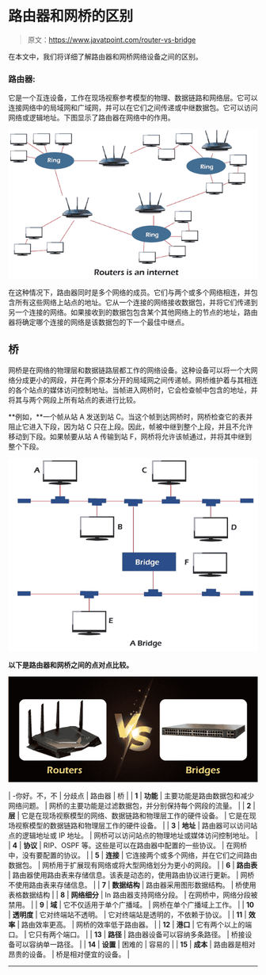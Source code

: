 # 路由器和网桥的区别

> 原文：<https://www.javatpoint.com/router-vs-bridge>

在本文中，我们将详细了解路由器和网桥网络设备之间的区别。

### 路由器:

它是一个互连设备，工作在现场视察参考模型的物理、数据链路和网络层。它可以连接网络中的局域网和广域网，并可以在它们之间传递或中继数据包。它可以访问网络或逻辑地址。下图显示了路由器在网络中的作用。

![Difference between Router and Bridge](img/ae6284512edc559ea36db5561bfa1ea0.png)

在这种情况下，路由器同时是多个网络的成员。它们与两个或多个网络相连，并包含所有这些网络上站点的地址。它从一个连接的网络接收数据包，并将它们传递到另一个连接的网络。如果接收到的数据包包含某个其他网络上的节点的地址，路由器将确定哪个连接的网络是该数据包的下一个最佳中继点。

## 桥

网桥是在网络的物理层和数据链路层都工作的网络设备。这种设备可以将一个大网络分成更小的网段，并在两个原本分开的局域网之间传递帧。网桥维护着与其相连的各个站点的媒体访问控制地址。当帧进入网桥时，它会检查帧中包含的地址，并将其与两个网段上所有站点的表进行比较。

**例如，**一个帧从站 A 发送到站 C。当这个帧到达网桥时，网桥检查它的表并阻止它进入下段，因为站 C 只在上段。因此，帧被中继到整个上段，并且不允许移动到下段。如果帧要从站 A 传输到站 F，网桥将允许该帧通过，并将其中继到整个下段。

![Difference between Router and Bridge](img/5cf535648781b618720ae6f16893a531.png)

**以下是路由器和网桥之间的点对点比较。**

![Difference between Router and Bridge](img/504e692bd2349e2346861c110102ab2a.png)

| -你好。不，不 | 分歧点 | 路由器 | 桥 |
| **1** | **功能** | 主要功能是路由数据包和减少网络问题。 | 网桥的主要功能是过滤数据包，并分别保持每个网段的流量。 |
| **2** | **层** | 它是在现场视察模型的网络、数据链路和物理层工作的硬件设备。 | 它是在现场视察模型的数据链路和物理层工作的硬件设备。 |
| **3** | **地址** | 路由器可以访问站点的逻辑地址或 IP 地址。 | 网桥可以访问站点的物理地址或媒体访问控制地址。 |
| **4** | **协议** | RIP、OSPF 等。这些是可以在路由器中配置的一些协议。 | 在网桥中，没有要配置的协议。 |
| **5** | **连接** | 它连接两个或多个网络，并在它们之间路由数据包。 | 网桥用于扩展现有网络或将大型网络划分为更小的网段。 |
| **6** | **路由表** | 路由器使用路由表来存储信息。该表是动态的，使用路由协议进行更新。 | 网桥不使用路由表来存储信息。 |
| **7** | **数据结构** | 路由器采用图形数据结构。 | 桥使用表格数据结构 |
| **8** | **网络细分** | In 路由器支持网络分段。 | 在网桥中，网络分段被禁用。 |
| **9** | **域** | 它不仅适用于单个广播域。 | 网桥在单个广播域上工作。 |
| **10** | **透明度** | 它对终端站不透明。 | 它对终端站是透明的，不依赖于协议。 |
| **11** | **效率** | 路由效率更高。 | 网桥的效率低于路由器。 |
| **12** | **港口** | 它有两个以上的端口。 | 它只有两个端口。 |
| **13** | **路径** | 路由器设备可以容纳多条路径。 | 桥接设备可以容纳单一路径。 |
| **14** | **设置** | 困难的 | 容易的 |
| **15** | **成本** | 路由器是相对昂贵的设备。 | 桥是相对便宜的设备。 |

* * *